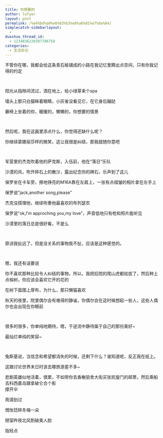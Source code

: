```yaml
---
title: 你想要的
author: lofyer
layout: post
permalink: /%e4%bd%a0%e6%83%b3%e8%a6%81%e7%9a%84/
simplecatch-sidebarlayout:
  - 
duoshuo_thread_id:
  - 1234836220387786758
categories:
  - 生活杂记
---
```

不管你在哪，我都会给这条青石板铺成的小路在我记忆里腾出点空间，只有你我记得的约定

&nbsp;

阳光从指隙间流过，洒在地上，给小绿芽来个spa

墙头上那只白猫眯着眼睛，小灰雀没看见它，在它身后蹦跶

藤椅上坐着的你，暖暖的，懒懒的，你想要的情景

&nbsp;

然后呢，我在这画里添点什么，你觉得还缺什么呢？

你继续蒙娜丽莎样的微笑，这让我很是纠结，那我就随你意吧

&nbsp;

军营里的杰克吹着他的萨克斯，入伍前，他在“落日”乐队

沙漠的风，吹开碎石上的散沙，露出纪念你的碑石，乐声到了这儿

保罗坐在卡车旁，擦地铮亮的M16A靠在左肩上，一张有点褶皱的相片拿在左手上

保罗说&#8221;jack,another song,please&#8221;

杰克没搭理他，继续吹奏他最喜欢的布列瑟农

保罗说&#8221;ok,I&#8217;m approching you,my love&#8221;，声音低地只有枪和照片能听见

沙漠里的落日总是很好看，不是么

&nbsp;

原谅我扯远了，但是没关系的事物我不扯，应该是这种感觉的。

&nbsp;

嗯，我还有话要说

你不喜欢那种比较令人纠结的事物，所以，我把后院的爬山虎都给拔了，然后种上点榕树，你应该会喜欢它开的花的

在树下面围上厚布，为什么，那只懒猫喜欢

秋天的夜里，院里偶尔会有难得的静谧，你偶尔会在这时候想起一些人，这些人偶尔也会出现在你眼前

&nbsp;

很多的很多，你单纯地期待，嗯，于逆流中静待属于自己的那份美好~

最灿烂单纯的笑容~

&nbsp;

兔斯基说，当信念和希望都消失的时候，还剩下什么？谁知道呢，反正我在纸上。

这跟讨论世界末日时该去哪旅游差不多~

悲剧英雄似地活着，很累，不如带你去香榭丽舍大街买张凯旋门的邮票，然后乘船去科西嘉岛跟拿破仑合个影  
撑开伞

雨滴划过

惆怅捻碎冬梅一朵

陋室昨夜北风割破美人脸

指轻点

&nbsp;
